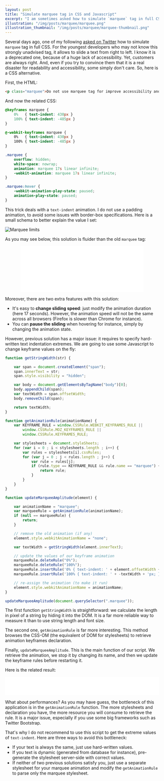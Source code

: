```yaml
---
layout: post
title: "Simulate marquee tag in CSS and Javascript"
excerpt: "I am sometimes asked how to simulate `marquee` tag in full CSS. Even if it is deprecated, we can't always convince customers to not use such an accessibility disaster. Hence, here is a CSS alternative."
illustration: "/img/posts/marquee/marquee.png"
illustration_thumbnail: "/img/posts/marquee/marquee-thumbnail.png"
---
```


Several days ago, one of my following [asked on Twitter](https://twitter.com/Ornux/status/324451213171109888) how to simulate `marquee` tag in full CSS. For the youngest developers who may not know this strongly unadvised tag, it allows to slide a text from right to left. I know it is a deprecated one, because of a huge lack of accessibility. Yet, customers are always right. And, even if you try to convince them that it is a real disaster for readability and accessibility, some simply don't care. So, here is a CSS alternative.

First, the HTML:

``` html
<p class="marquee">Do not use marquee tag for improve accessibility and readability.</p>
```

And now the related CSS:

``` css
@keyframes marquee {
    0%   { text-indent: 430px }
    100% { text-indent: -485px }
}

@-webkit-keyframes marquee {
    0%   { text-indent: 430px }
    100% { text-indent: -485px }
}

.marquee {
    overflow: hidden;
    white-space: nowrap;
    animation: marquee 17s linear infinite;
    -webkit-animation: marquee 17s linear infinite;
}

.marquee:hover {
    -webkit-animation-play-state: paused;
    animation-play-state: paused;
}
```

This trick deals with a `text-indent` animation. I do not use a padding animation, to avoid some issues with border-box specifications. Here is a small schema to better explain the value I set:

<p class="center">
    <img src="/img/posts/marquee-limits.png" alt="Marquee limits" title="Marquee limits" />
</p>

As you may see below, this solution is fluider than the old `marquee` tag:

<iframe width="80%" height="150" src="/labs/marquee/marquee-01.html" frameborder="0" style="margin: 0 10%;"></iframe>

Moreover, there are two extra features with this solution:

* It's easy to **change sliding speed**: just modify the animation duration (here 17 seconds). However, the animation speed will not be the same across all browsers (Firefox is slower than Chrome for instance).
* You can **pause the sliding** when hovering for instance, simply by changing the animation state.

However, previous solution has a major issue: it requires to specify hard-written text indentation extremes. We are going to use some Javascript to change keyframe values on the fly:

``` javascript
function getStringWidth(str) {

    var span = document.createElement("span");
    span.innerText = str;
    span.style.visibility = "hidden";

    var body = document.getElementsByTagName("body")[0];
    body.appendChild(span);
    var textWidth = span.offsetWidth;
    body.removeChild(span);

    return textWidth;
}

function getAnimationRule(animationName) {
    var KEYFRAME_RULE = window.CSSRule.WEBKIT_KEYFRAMES_RULE ||
        window.CSSRule.MOZ_KEYFRAMES_RULE ||
        window.CSSRule.KEYFRAMES_RULE;

    var stylesheets = document.styleSheets;
    for (var i = 0 ; i < stylesheets.length ; i++) {
        var rules = stylesheets[i].cssRules;
        for (var j = 0 ; j < rules.length ; j++) {
            var rule = rules[j];
            if (rule.type == KEYFRAME_RULE && rule.name == "marquee") {
                return rule;
            }
        }
    }
}

function updateMarqueeAmplitude(element) {

    var animationName = "marquee";
    var marqueeRule = getAnimationRule(animationName);
    if (null == marqueeRule) {
        return;
    }

    // remove the old animation (if any)
    element.style.webkitAnimationName = "none";

    var textWidth = getStringWidth(element.innerText);

    // update the values of our keyframe animation
    marqueeRule.deleteRule("0%");
    marqueeRule.deleteRule("100%");
    marqueeRule.insertRule('0% { text-indent: ' + element.offsetWidth + 'px; }');
    marqueeRule.insertRule('100% { text-indent: ' + -textWidth + 'px; }');

    // re-assign the animation (to make it run)
    element.style.webkitAnimationName = animationName;
}

updateMarqueeAmplitude(document.querySelector(".marquee"));
```

The first function `getStringWidth` is straightforward: we calculate the length in pixel of a string by hiding it into the DOM. It is a far more reliable way to measure it than to use string length and font size.

The second one, `getAnimationRule` is far more interesting. This method browses the CSS-OM (the equivalent of DOM for stylesheets) to retrieve animation keyframes declaration.

Finally, `updateMarqueeAmplitude`. This is the main function of our script. We retrieve the animation, we stop it by changing its name, and then we update the keyframe rules before restarting it.

Here is the related result:

<iframe width="100%" height="60" src="/labs/marquee/marquee-02.html" frameborder="0"></iframe>

What about performances? As you may have guess, the bottleneck of this application is in the `getAnimationRule` function. The more stylesheets and declaration you have, the more resource you will consume to retrieve the rule. It is a major issue, especially if you use some big frameworks such as Twitter Bootstrap.

That's why I do not recommend to use this script to get the extreme values of `text-indent`. Here are three ways to avoid this bottleneck:

* If your text is always the same, just use hard-written values.
* If you text is dynamic (generated from database for instance), pre-generate the stylesheet server-side with correct values.
* If neither of two previous solutions satisfy you, just use a separate stylesheet for your marquee animation and modify the `getAnimationRule` to parse only the marquee stylesheet.

&nbsp;
